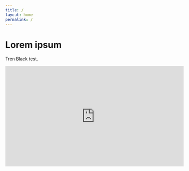 ```yaml
---
title: /
layout: home
permalink: /
---
```


# Lorem ipsum

Tren Black test.


<iframe width="560" height="315" src="https://www.youtube.com/embed/dQw4w9WgXcQ" frameborder="0" allow="autoplay; encrypted-media" allowfullscreen></iframe>
